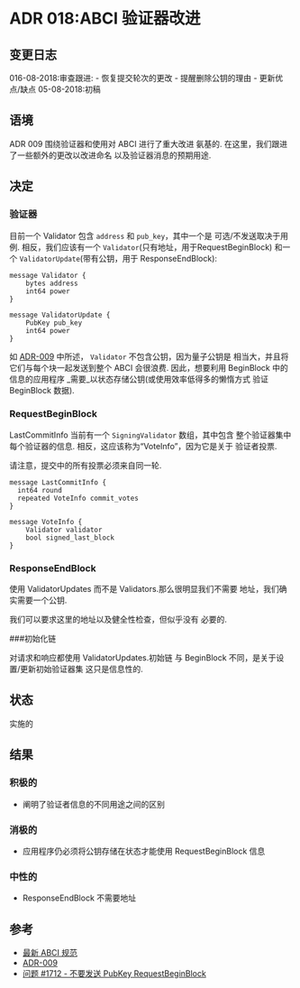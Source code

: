# ADR 018:ABCI 验证器改进

## 变更日志

016-08-2018:审查跟进: - 恢复提交轮次的更改 - 提醒删除公钥的理由 - 更新优点/缺点
05-08-2018:初稿

## 语境

ADR 009 围绕验证器和使用对 ABCI 进行了重大改进
氨基的. 在这里，我们跟进了一些额外的更改以改进命名
以及验证器消息的预期用途.

## 决定

### 验证器

目前一个 Validator 包含 `address` 和 `pub_key`，其中一个是
可选/不发送取决于用例. 相反，我们应该有一个
`Validator`(只有地址，用于RequestBeginBlock)
和一个 `ValidatorUpdate`(带有公钥，用于 ResponseEndBlock):

```
message Validator {
    bytes address
    int64 power
}

message ValidatorUpdate {
    PubKey pub_key
    int64 power
}
```

如 [ADR-009](adr-009-ABCI-design.md) 中所述，
`Validator` 不包含公钥，因为量子公钥是
相当大，并且将它们与每个块一起发送到整个 ABCI 会很浪费.
因此，想要利用 BeginBlock 中的信息的应用程序
_需要_以状态存储公钥(或使用效率低得多的懒惰方式
验证 BeginBlock 数据).

### RequestBeginBlock

LastCommitInfo 当前有一个 `SigningValidator` 数组，其中包含
整个验证器集中每个验证器的信息.
相反，这应该称为“VoteInfo”，因为它是关于
验证者投票.

请注意，提交中的所有投票必须来自同一轮.

```
message LastCommitInfo {
  int64 round
  repeated VoteInfo commit_votes
}

message VoteInfo {
    Validator validator
    bool signed_last_block
}
```

### ResponseEndBlock

使用 ValidatorUpdates 而不是 Validators.那么很明显我们不需要
地址，我们确实需要一个公钥.

我们可以要求这里的地址以及健全性检查，但似乎没有
必要的.

###初始化链

对请求和响应都使用 ValidatorUpdates.初始链
与 BeginBlock 不同，是关于设置/更新初始验证器集
这只是信息性的.

## 状态

实施的

## 结果

### 积极的

- 阐明了验证者信息的不同用途之间的区别

### 消极的

- 应用程序仍必须将公钥存储在状态才能使用 RequestBeginBlock 信息

### 中性的

- ResponseEndBlock 不需要地址

## 参考

- [最新 ABCI 规范](https://github.com/tendermint/tendermint/blob/v0.22.8/docs/app-dev/abci-spec.md)
- [ADR-009](https://github.com/tendermint/tendermint/blob/v0.22.8/docs/architecture/adr-009-ABCI-design.md)
- [问题 #1712 - 不要发送 PubKey
  RequestBeginBlock](https://github.com/tendermint/tendermint/issues/1712)
